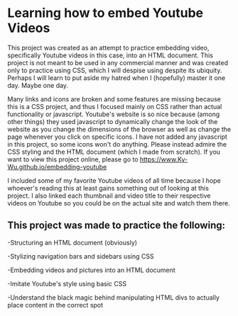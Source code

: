 # Learning how to embed Youtube Videos

This project was created as an attempt to practice embedding video, specifically Youtube videos in this case, into an HTML document. This project is not meant to be used in any commercial manner and was created only to practice using CSS, which I will despise using despite its ubiquity. Perhaps I will learn to put aside my hatred when I (hopefully) master it one day. Maybe one day.

Many links and icons are broken and some features are missing because this is a CSS project, and thus I focused mainly on CSS rather than actual functionality or javascript. Youtube's website is so nice because (among other things) they used javascript to dynamically change the look of the website as you change the dimensions of the browser as well as change the page whenever you click on specific icons. I have not added any javascript in this project, so some icons won't do anything. Please instead admire the CSS styling and the HTML document (which I made from scratch). If you want to view this project online, please go to https://www.Ky-Wu.github.io/embedding-youtube

I included some of my favorite Youtube videos of all time because I hope whoever's reading this at least gains something out of looking at this project. I also linked each thumbnail and video title to their respective videos on Youtube so you could be on the actual site and watch them there.

## This project was made to practice the following:

-Structuring an HTML document (obviously)

-Stylizing navigation bars and sidebars using CSS

-Embedding videos and pictures into an HTML document

-Imitate Youtube's style using basic CSS

-Understand the black magic behind manipulating HTML divs to actually place content in the correct spot
